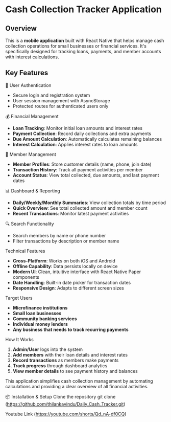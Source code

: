 # Cash Collection Tracker Application

## Overview
This is a **mobile application** built with React Native that helps manage cash collection operations for small businesses or financial services. It's specifically designed for tracking loans, payments, and member accounts with interest calculations.

## Key Features

🔐 User Authentication
- Secure login and registration system
- User session management with AsyncStorage
- Protected routes for authenticated users only

💰 Financial Management
- **Loan Tracking**: Monitor initial loan amounts and interest rates
- **Payment Collection**: Record daily collections and extra payments
- **Due Amount Calculation**: Automatically calculates remaining balances
- **Interest Calculation**: Applies interest rates to loan amounts

👥 Member Management
- **Member Profiles**: Store customer details (name, phone, join date)
- **Transaction History**: Track all payment activities per member
- **Account Status**: View total collected, due amounts, and last payment dates

📊 Dashboard & Reporting
- **Daily/Weekly/Monthly Summaries**: View collection totals by time period
- **Quick Overview**: See total collected amount and member count
- **Recent Transactions**: Monitor latest payment activities

🔍 Search Functionality
- Search members by name or phone number
- Filter transactions by description or member name

Technical Features
- **Cross-Platform**: Works on both iOS and Android
- **Offline Capability**: Data persists locally on device
- **Modern UI**: Clean, intuitive interface with React Native Paper components
- **Date Handling**: Built-in date picker for transaction dates
- **Responsive Design**: Adapts to different screen sizes

Target Users
- **Microfinance institutions**
- **Small loan businesses**
- **Community banking services**
- **Individual money lenders**
- **Any business that needs to track recurring payments**

How It Works
1. **Admin/User** logs into the system
2. **Add members** with their loan details and interest rates
3. **Record transactions** as members make payments
4. **Track progress** through dashboard analytics
5. **View member details** to see payment history and balances

This application simplifies cash collection management by automating calculations and providing a clear overview of all financial activities.


📦 Installation & Setup
Clone the repository
git clone (https://github.com/thilankavindu/Daily_Cash_Tracker.git)

Youtube Link (https://youtube.com/shorts/Qd_nA-df0CQ)

